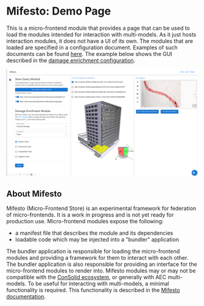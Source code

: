 # Mifesto: Demo Page
This is a micro-frontend module that provides a page that can be used to load the modules intended for interaction with multi-models. As it just hosts interaction modules, it does not have a UI of its own. The modules that are loaded are specified in a configuration document. Examples of such documents can be found [here](https://github.com/AECOstore/RESOURCES/tree/main/configurations). The example below shows the GUI described in the [damage enrichment configuration](https://raw.githubusercontent.com/AECOstore/RESOURCES/main/configurations/damage-enrichment.ttl).

![Demo example](public/mifesto_damage_environment.png)

## About Mifesto
Mifesto (Micro-Frontend Store) is an experimental framework for federation of micro-frontends. It is a work in progress and is not yet ready for production use. Micro-frontend modules expose the following: 

* a manifest file that describes the module and its dependencies
* loadable code which may be injected into a "bundler" application

The bundler application is responsible for loading the micro-frontend modules and providing a framework for them to interact with each other. The bundler application is also responsible for providing an interface for the micro-frontend modules to render into. Mifesto modules may or may not be compatible with the [ConSolid ecosystem](https://content.iospress.com/articles/semantic-web/sw233396), or generally with AEC multi-models. To be useful for interacting with multi-models, a minimal functionality is required. This functionality is described in the [Mifesto documentation]().